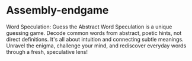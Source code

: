 # Assembly-endgame
Word Speculation: Guess the Abstract Word Speculation is a unique guessing game. Decode common words from abstract, poetic hints, not direct definitions. It's all about intuition and connecting subtle meanings. Unravel the enigma, challenge your mind, and rediscover everyday words through a fresh, speculative lens!
